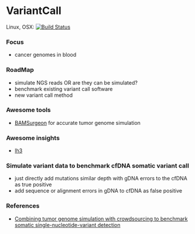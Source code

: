 # VariantCall

Linux, OSX: [![Build Status](https://travis-ci.org/zhmz90/VariantCall.jl.svg?branch=master)](https://travis-ci.org/zhmz90/VariantCall.jl)

### Focus
- cancer genomes in blood

### RoadMap
- simulate NGS reads OR are they can be simulated?
- benchmark existing variant call software 
- new variant call method

### Awesome tools
- [BAMSurgeon](https://github.com/adamewing/bamsurgeon) for accurate tumor genome simulation

### Awesome insights

- [lh3](https://www.biostars.org/p/19104/)

### Simulate variant data to benchmark cfDNA somatic variant call
- just directly add mutations similar depth with gDNA errors to the cfDNA as true positive 
- add sequence or alignment errors in gDNA to cfDNA as false positive

### References
- [Combining tumor genome simulation with crowdsourcing to benchmark somatic single-nucleotide-variant detection](http://www.nature.com/nmeth/journal/v12/n7/pdf/nmeth.3407.pdf)
